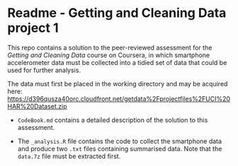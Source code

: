 # Readme - Getting and Cleaning Data project 1

This repo contains a solution to the peer-reviewed assessment for the *Getting and Cleaning Data* course on Coursera, in which smartphone accelerometer data must be collected into a tidied set of data that could be used for further analysis.

The data must first be placed in the working directory and may be acquired here: https://d396qusza40orc.cloudfront.net/getdata%2Fprojectfiles%2FUCI%20HAR%20Dataset.zip

* `CodeBook.md` contains a detailed description of the solution to this assessment.

* The `_analysis.R` file contains the code to collect the smartphone data and produce two `.txt` files containing summarised data. Note that the `data.7z` file must be extracted first.